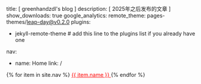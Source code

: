 title: [ greenhandzdl's  blog ]
description: [ 2025年之后发布的文章 ]
show_downloads: true
google_analytics:
remote_theme: pages-themes/leap-day@v0.2.0
plugins:
- jekyll-remote-theme # add this line to the plugins list if you already have one


nav:
- name: Home
  link: /
  
<nav>
  {% for item in site.nav %}
    <a href="{{ item.link }}" 
      {% if page.url == item.link %} style="color: red;" {% endif %}
    >
      {{ item.name }}
    </a>
  {% endfor %}
</nav>